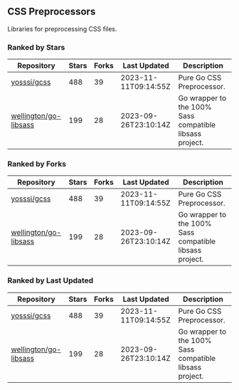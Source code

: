 ## CSS Preprocessors

Libraries for preprocessing CSS files.

### Ranked by Stars

| Repository | Stars | Forks | Last Updated | Description | 
|------------|-------|-------|--------------|-------------|
| [yosssi/gcss](https://github.com/yosssi/gcss) | 488 | 39 | 2023-11-11T09:14:55Z |  Pure Go CSS Preprocessor. |
| [wellington/go-libsass](https://github.com/wellington/go-libsass) | 199 | 28 | 2023-09-26T23:10:14Z |  Go wrapper to the 100% Sass compatible libsass project. |

### Ranked by Forks

| Repository | Stars | Forks | Last Updated | Description | 
|------------|-------|-------|--------------|-------------|
| [yosssi/gcss](https://github.com/yosssi/gcss) | 488 | 39 | 2023-11-11T09:14:55Z |  Pure Go CSS Preprocessor. |
| [wellington/go-libsass](https://github.com/wellington/go-libsass) | 199 | 28 | 2023-09-26T23:10:14Z |  Go wrapper to the 100% Sass compatible libsass project. |

### Ranked by Last Updated

| Repository | Stars | Forks | Last Updated | Description | 
|------------|-------|-------|--------------|-------------|
| [yosssi/gcss](https://github.com/yosssi/gcss) | 488 | 39 | 2023-11-11T09:14:55Z |  Pure Go CSS Preprocessor. |
| [wellington/go-libsass](https://github.com/wellington/go-libsass) | 199 | 28 | 2023-09-26T23:10:14Z |  Go wrapper to the 100% Sass compatible libsass project. |

